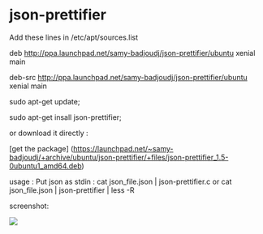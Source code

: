# json-prettifier


Add these lines in /etc/apt/sources.list

deb http://ppa.launchpad.net/samy-badjoudj/json-prettifier/ubuntu xenial main 

deb-src http://ppa.launchpad.net/samy-badjoudj/json-prettifier/ubuntu xenial main 


sudo apt-get update;

sudo apt-get insall json-prettifier;


or download it directly : 

[get the package] (https://launchpad.net/~samy-badjoudj/+archive/ubuntu/json-prettifier/+files/json-prettifier_1.5-0ubuntu1_amd64.deb)

usage :
Put json as stdin : 
 cat json_file.json | json-prettifier.c 
 or cat json_file.json | json-prettifier | less -R


screenshot:


<img src="https://s31.postimg.org/3jp5u44ff/json_pretti.png" />

